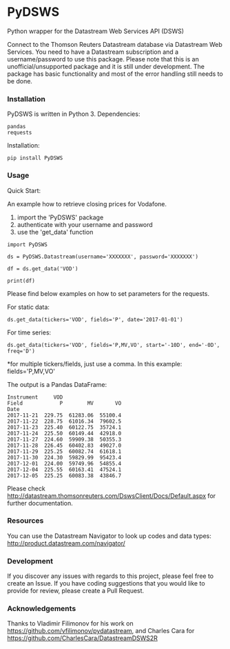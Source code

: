 # PyDSWS
Python wrapper for the Datastream Web Services API (DSWS)

Connect to the Thomson Reuters Datastream database via Datastream Web Services. You need to have a Datastream subscription and a username/password to use this package.
Please note that this is an unofficial/unsupported package and it is still under development. The package has basic functionality and most of the error handling still needs to be done.

### Installation
PyDSWS is written in Python 3.
Dependencies:
```
pandas
requests
```

Installation:
```
pip install PyDSWS
```

### Usage

Quick Start:

An example how to retrieve closing prices for Vodafone.
1) import the 'PyDSWS' package
2) authenticate with your username and password
3) use the 'get_data' function

```
import PyDSWS

ds = PyDSWS.Datastream(username='XXXXXXX', password='XXXXXXX')

df = ds.get_data('VOD')

print(df)
```

Please find below examples on how to set parameters for the requests.

For static data:
```
ds.get_data(tickers='VOD', fields='P', date='2017-01-01')
```

For time series:
```
ds.get_data(tickers='VOD', fields='P,MV,VO', start='-10D', end='-0D', freq='D')
```
*for multiple tickers/fields, just use a comma. In this example: fields='P,MV,VO'


The output is a Pandas DataFrame:
```
Instrument     VOD
Field            P        MV       VO
Date
2017-11-21  229.75  61283.06  55100.4
2017-11-22  228.75  61016.34  79602.5
2017-11-23  225.40  60122.75  35724.1
2017-11-24  225.50  60149.44  42918.0
2017-11-27  224.60  59909.38  50355.3
2017-11-28  226.45  60402.83  49027.0
2017-11-29  225.25  60082.74  61618.1
2017-11-30  224.30  59829.99  95423.4
2017-12-01  224.00  59749.96  54855.4
2017-12-04  225.55  60163.41  47524.1
2017-12-05  225.25  60083.38  43846.7
```

Please check http://datastream.thomsonreuters.com/DswsClient/Docs/Default.aspx for further documentation.


### Resources
You can use the Datastream Navigator to look up codes and data types: http://product.datastream.com/navigator/

### Development
If you discover any issues with regards to this project, please feel free to create an Issue.
If you have coding suggestions that you would like to provide for review, please create a Pull Request.

### Acknowledgements
Thanks to Vladimir Filimonov for his work on https://github.com/vfilimonov/pydatastream, and Charles Cara for https://github.com/CharlesCara/DatastreamDSWS2R


